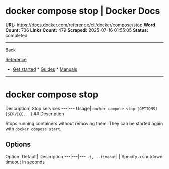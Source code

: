 # docker compose stop | Docker Docs

**URL:** https://docs.docker.com/reference/cli/docker/compose/stop
**Word Count:** 736
**Links Count:** 479
**Scraped:** 2025-07-16 01:55:05
**Status:** completed

---

Back

[Reference](https://docs.docker.com/reference/)

  * [Get started](https://docs.docker.com/get-started/)   * [Guides](https://docs.docker.com/guides/)   * [Manuals](https://docs.docker.com/manuals/)

* * *

# docker compose stop

Description| Stop services   ---|---   Usage| `docker compose stop [OPTIONS] [SERVICE...]`      ## Description

Stops running containers without removing them. They can be started again with `docker compose start`.

## Options

Option| Default| Description   ---|---|---   `-t, --timeout`| | Specify a shutdown timeout in seconds